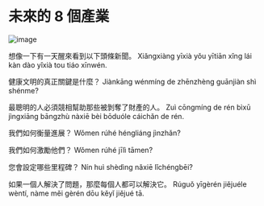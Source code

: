 # 未來的 8 個產業

![image](https://github.com/user-attachments/assets/2e8cd1f2-e4f5-420c-a6dc-44a806101fc7)


想像一下有一天醒來看到以下頭條新聞。
Xiǎngxiàng yīxià yǒu yītiān xǐng lái kàn dào yǐxià tou tiáo xīnwén.


健康文明的真正關鍵是什麼？
Jiànkāng wénmíng de zhēnzhèng guānjiàn shì shénme?

最聰明的人必須競相幫助那些被剝奪了財產的人。
Zuì cōngmíng de rén bìxū jìngxiāng bāngzhù nàxiē bèi bōduóle cáichǎn de rén.

我們如何衡量進展？
Wǒmen rúhé héngliáng jìnzhǎn?

我們如何激勵他們？
Wǒmen rúhé jīlì tāmen?

您會設定哪些里程碑？
Nín huì shèdìng nǎxiē lǐchéngbēi?

如果一個人解決了問題，那麼每個人都可以解決它。
Rúguǒ yīgèrén jiějuéle wèntí, nàme měi gèrén dōu kěyǐ jiějué tā.
